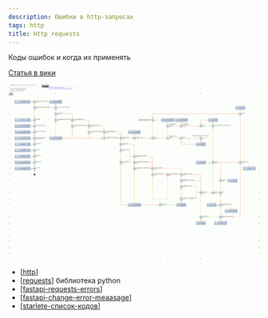 ```yaml
---
description: Ошибки в http-запросах
tags: http
title: Http requests
---
```

Коды ошибок и когда их применять

[Статья в вики](https://ru.wikipedia.org/wiki/%D0%A1%D0%BF%D0%B8%D1%81%D0%BE%D0%BA_%D0%BA%D0%BE%D0%B4%D0%BE%D0%B2_%D1%81%D0%BE%D1%81%D1%82%D0%BE%D1%8F%D0%BD%D0%B8%D1%8F_HTTP)

![img](../attachments/2021-04-09-15-14-48.png)

- [[http]]
- [[requests]] библиотека python
- [[fastapi-requests-errors]]
- [[fastapi-change-error-meaasage]]
- [[starlete-список-кодов]]

[//begin]: # "Autogenerated link references for markdown compatibility"
[http]: ../lists/http "Http"
[requests]: requests "Requests"
[fastapi-requests-errors]: fastapi-requests-errors "Fastapi requests errors"
[fastapi-change-error-meaasage]: fastapi-change-error-meaasage "Fastapi change error measage"
[starlete-список-кодов]: starlete-список-кодов "Starlette список кодов"
[//end]: # "Autogenerated link references"